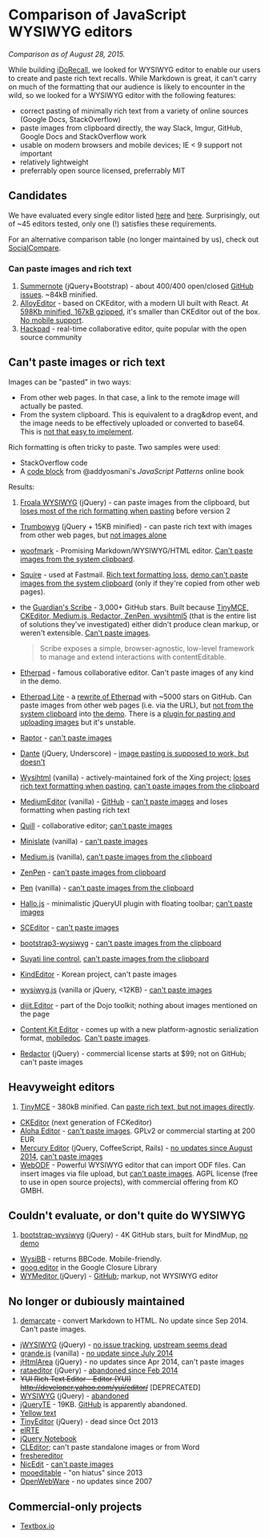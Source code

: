 # Comparison of JavaScript WYSIWYG editors

*Comparison as of August 28, 2015.*

While building [iDoRecall](http://idorecall.com), we looked for WYSIWYG editor to enable our users to create and paste rich text recalls. While Markdown is great, it can't carry on much of the formatting that our audience is likely to encounter in the wild, so we looked for a WYSIWYG editor with the following features:

* correct pasting of minimally rich text from a variety of online sources (Google Docs, StackOverflow)
* paste images from clipboard directly, the way Slack, Imgur, GitHub, Google Docs and StackOverflow work
* usable on modern browsers and mobile devices; IE < 9 support not important
* relatively lightweight
* preferrably open source licensed, preferrably MIT

## Candidates

We have evaluated every single editor listed [here](https://github.com/cheeaun/mooeditable/wiki/Javascript-WYSIWYG-editors) and [here](http://designhuntr.com/jquery-text-editor-plugins/). Surprisingly, out of ~45 editors tested, only one (!) satisfies these requirements.

For an alternative comparison table (no longer maintained by us), check out [SocialCompare](http://socialcompare.com/en/comparison/javascript-online-rich-text-editors).

### Can paste images and rich text

1. [Summernote](http://summernote.org) (jQuery+Bootstrap) - about 400/400 open/closed [GitHub issues](https://github.com/summernote/summernote/issues). ~84kB minified.
2. [AlloyEditor](http://alloyeditor.com/demo/) - based on CKEditor, with a modern UI built with React. At [598Kb minified, 167kB gzipped](https://github.com/liferay/alloy-editor/issues/22#issuecomment-135933027), it's smaller than CKEditor out of the box. [No mobile support](https://github.com/liferay/alloy-editor/issues/226).
3. [Hackpad](https://github.com/dropbox/hackpad) - real-time collaborative editor, quite popular with the open source community

## Can't paste images or rich text

Images can be "pasted" in two ways:

* From other web pages. In that case, a link to the remote image will actually be pasted.
* From the system clipboard. This is equivalent to a drag&drop event, and the image needs to be effectively uploaded or converted to base64. This is [not that easy to implement](https://github.com/JohnMcLear/ep_copy_paste_images).
 
Rich formatting is often tricky to paste. Two samples were used:

* StackOverflow code
* A [code block](http://addyosmani.com/resources/essentialjsdesignpatterns/book/#constructorpatternjavascript) from @addyosmani's *JavaScript Patterns* online book 

Results:

1. [Froala WYSIWYG](https://froala.com/wysiwyg-editor) (jQuery) - can paste images from the clipboard, but [loses most of the rich formatting when pasting](https://github.com/froala/wysiwyg-editor/issues/552) before version 2
- [Trumbowyg](http://alex-d.github.io/Trumbowyg/) (jQuery + 15KB minified) - can paste rich text with images from other web pages, but [not images alone](https://github.com/Alex-D/Trumbowyg/issues/135)
- [woofmark](http://bevacqua.github.io/woofmark/) - Promising Markdown/WYSIWYG/HTML editor. [Can't paste images from the system clipboard](https://github.com/bevacqua/woofmark/issues/17).
- [Squire](http://neilj.github.io/Squire/) - used at Fastmail. [Rich text formatting loss](https://github.com/neilj/Squire/issues/95), [demo can't paste images from the system clipboard](https://github.com/neilj/Squire/issues/93) (only if they're copied from other web pages).
- the [Guardian's Scribe](http://guardian.github.io/scribe/) - 3,000+ GitHub stars. Built because [TinyMCE, CKEditor, Medium.js, Redactor, ZenPen, wysihtml5](https://www.theguardian.com/info/developer-blog/2014/mar/20/inside-the-guardians-cms-meet-scribe-an-extensible-rich-text-editor) (that is the entire list of solutions they've investigated) either didn't produce clean markup, or weren't extensible. [Can't paste images](https://github.com/guardian/scribe/issues/424).

    > Scribe exposes a simple, browser-agnostic, low-level framework to manage and extend interactions with contentEditable.
- [Etherpad](http://etherpad.org) - famous collaborative editor. Can't paste images of any kind in the demo.
- [Etherpad Lite](https://github.com/ether/etherpad-lite) - a [rewrite of Etherpad](https://github.com/ether/etherpad-lite/wiki/FAQ) with ~5000 stars on GitHub. Can paste images from other web pages (i.e. via the URL), but [not from the system clipboard](https://github.com/ether/etherpad-lite/issues/2227#issuecomment-135898136) into [the demo](https://beta.etherpad.org/). There is a [plugin for pasting and uploading images](https://github.com/JohnMcLear/ep_copy_paste_images) but it's unstable.
- [Raptor](http://www.raptor-editor.com/) - [can't paste images](https://github.com/PANmedia/raptor-editor/issues/56)
- [Dante](https://github.com/michelson/Dante) (jQuery, Underscore) - [image pasting is supposed to work, but doesn't](https://github.com/michelson/Dante/issues/33)
- [Wysihtml](http://wysihtml.com/) (vanilla) - actively-maintained fork of the Xing project; [loses rich text formatting when pasting](https://github.com/Voog/wysihtml/issues/180), [can't paste images from the clipboard](https://github.com/Voog/wysihtml/issues/163)
- [MediumEditor](https://yabwe.github.io/medium-editor/) (vanilla) - [GitHub](https://github.com/yabwe/medium-editor) - [can't paste images](https://github.com/yabwe/medium-editor/issues/657) and loses formatting when pasting rich text
- [Quill](http://quilljs.com/) - collaborative editor; [can't paste images](https://github.com/quilljs/quill/issues/137)
- [Minislate](https://github.com/olivier-m/minislate/) (vanilla) - [can't paste images](https://github.com/olivier-m/minislate/issues/7)
- [Medium.js](https://github.com/jakiestfu/Medium.js/) (vanilla), [can't paste images from the clipboard](https://github.com/jakiestfu/Medium.js/issues/102#issuecomment-107349252)
- [ZenPen](http://zenpen.io) - [can't paste images from clipboard](https://github.com/tholman/zenpen/issues/119)
- [Pen](https://github.com/sofish/pen) (vanilla) - [can't paste images from the clipboard](https://github.com/sofish/pen/issues/151)
- [Hallo.js](http://hallojs.org/) - minimalistic jQueryUI plugin with floating toolbar; [can't paste images](https://github.com/bergie/hallo/issues/234)
- [SCEditor](http://www.sceditor.com/) - [can't paste images](https://github.com/samclarke/SCEditor/issues/386)
- [bootstrap3-wysiwyg](http://bootstrap-wysiwyg.github.io/bootstrap3-wysiwyg/) - [can't paste images from the clipboard](https://github.com/bootstrap-wysiwyg/bootstrap3-wysiwyg/issues/143)
- [Suyati line control](https://github.com/suyati/line-control/), [can't paste images from the clipboard](https://github.com/suyati/line-control/issues/26)
- [KindEditor](https://github.com/kindsoft/kindeditor/issues/184) - Korean project, can't paste images
- [wysiwyg.js](http://wysiwygjs.github.io/) (vanilla or jQuery, <12KB) - [can't paste images](https://github.com/wysiwygjs/wysiwyg.js/issues/33)
- [dijit.Editor](http://dojotoolkit.org/reference-guide/1.10/dijit/Editor.html) - part of the Dojo toolkit; nothing about images mentioned on the page
- [Content Kit Editor](https://github.com/bustlelabs/content-kit-editor) - comes up with a new platform-agnostic serialization format, [mobiledoc](https://github.com/bustlelabs/content-kit-editor/blob/master/MOBILEDOC.md). [Can't paste images](https://github.com/bustlelabs/content-kit-editor/issues/101).
- [Redactor](http://imperavi.com/redactor/) (jQuery) - commercial license starts at $99; not on GitHub; can't paste images


## Heavyweight editors

1. [TinyMCE](http://tinymce.com/) - 380kB minified. Can [paste rich text, but not images directly](http://www.tinymce.com/develop/bugtracker_view.php?id=7537).
- [CKEditor](http://ckeditor.com/) (next generation of FCKeditor)
- [Aloha Editor](http://aloha-editor.com/) - [can't paste images](https://github.com/alohaeditor/Aloha-Editor/issues/1408). GPLv2 or commercial starting at 200 EUR
- [Mercury Editor](http://jejacks0n.github.com/mercury/) (jQuery, CoffeeScript, Rails) - [no updates since August 2014](https://github.com/jejacks0n/mercury/issues/478), [can't paste images](https://github.com/jejacks0n/mercury/issues/480)
- [WebODF](http://webodf.org/) - Powerful WYSIWYG editor that can import ODF files. Can insert images via file upload, but [can't paste images](https://github.com/kogmbh/WebODF/issues/916). AGPL license (free to use in open source projects), with commercial offering from KO GMBH.


## Couldn't evaluate, or don't quite do WYSIWYG

1. [bootstrap-wysiwyg](https://github.com/mindmup/bootstrap-wysiwyg/) (jQuery) - 4K GitHub stars, built for MindMup, [no demo](https://github.com/steveathon/bootstrap-wysiwyg/issues/39)
- [WysiBB](https://github.com/wbb/WysiBB) - returns BBCode. Mobile-friendly.
- [goog.editor](https://github.com/google/closure-library/tree/master/closure/goog/demos/editor) in the Google Closure Library
- [WYMeditor ](http://wymeditor.github.io/wymeditor/) (jQuery) - [GitHub](https://github.com/wymeditor/wymeditor); markup, not WYSIWYG editor


## No longer or dubiously maintained

1. [demarcate](https://github.com/will-hart/demarcate.js/issues/41) - convert Markdown to HTML. No update since Sep 2014. Can't paste images.
- [jWYSIWYG](https://github.com/akzhan/jwysiwyg/) (jQuery) - [no issue tracking](https://github.com/akzhan/jwysiwyg/pull/23), [upstream seems dead](https://github.com/jwysiwyg/jwysiwyg/issues/317)
- [grande.js](https://github.com/mduvall/grande.js) (vanilla) - [no update since July 2014](https://github.com/mduvall/grande.js/issues/79)
- [jHtmlArea](http://jhtmlarea.codeplex.com/) (jQuery) - no updates since Apr 2014, can't paste images
- [rataeditor](http://github.com/jfuentesa/rataeditor) (jQuery) - [abandoned since Feb 2014](https://github.com/jfuentesa/rataeditor/issues/2)
- ~~YUI Rich Text Editor - Editor (YUI) http://developer.yahoo.com/yui/editor/~~ [DEPRECATED]
- [WYSIWYG](http://maccman.github.com/wysiwyg/) (jQuery) - [abandoned](https://github.com/maccman/wysiwyg/issues/3)
- [jQueryTE](http://jqueryte.com/) - 19KB. [GitHub](http://jqueryte.com/) is apparently abandoned.
- [Yellow text](https://github.com/stefanvermaas/yellow-text/issues/36)
- [TinyEditor](https://github.com/jessegreathouse/TinyEditor/) (jQuery) - dead since Oct 2013
- [elRTE](https://github.com/Studio-42/elRTE/issues/15)
- [jQuery Notebook](https://github.com/raphaelcruzeiro/jquery-notebook/issues/125)
- [CLEditor](https://groups.google.com/forum/#!topic/cleditor/npHzAY9RbD4); can't paste standalone images or from Word
- [freshereditor](https://github.com/mquan/freshereditor/issues/12)
- [NicEdit](https://github.com/danishkhan/NicEdit/issues/13) - [can't paste images](https://github.com/danishkhan/NicEdit/issues/14)
- [mooeditable](http://cheeaun.github.io/mooeditable/) - "on hiatus" since 2013
- [OpenWebWare](http://www.openwebware.com) - no updates since 2007


## Commercial-only projects

* [Textbox.io](http://textbox.io/pricing/)
